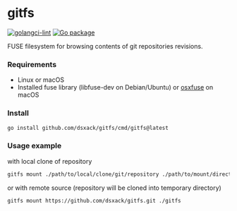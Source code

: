 # gitfs

[![golangci-lint](https://github.com/dsxack/gitfs/actions/workflows/golangci-lint.yml/badge.svg)](https://github.com/dsxack/gitfs/actions/workflows/golangci-lint.yml)
[![Go package](https://github.com/dsxack/gitfs/actions/workflows/go-test.yml/badge.svg)](https://github.com/dsxack/gitfs/actions/workflows/go-test.yml)

FUSE filesystem for browsing contents of git repositories revisions.

### Requirements

- Linux or macOS
- Installed fuse library (libfuse-dev on Debian/Ubuntu) or [osxfuse](https://osxfuse.github.io/) on macOS

### Install

```sh
go install github.com/dsxack/gitfs/cmd/gitfs@latest
```

### Usage example

with local clone of repository

```sh
gitfs mount ./path/to/local/clone/git/repository ./path/to/mount/directory
```

or with remote source (repository will be cloned into temporary directory)

```sh
gitfs mount https://github.com/dsxack/gitfs.git ./gitfs
```
